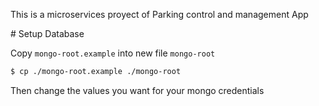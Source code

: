 This is a microservices proyect of Parking control and management App

# Setup Database

Copy `mongo-root.example` into new file `mongo-root`

```sh
$ cp ./mongo-root.example ./mongo-root
```

Then change the values you want for your mongo credentials

